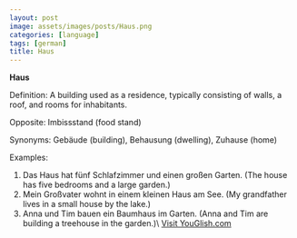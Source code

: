 ```yaml
---
layout: post
image: assets/images/posts/Haus.png
categories: [language]
tags: [german]
title: Haus
---
```


**Haus**

Definition: A building used as a residence, typically consisting of walls, a roof, and rooms for inhabitants.

Opposite: Imbissstand (food stand)

Synonyms: Gebäude (building), Behausung (dwelling), Zuhause (home)

Examples:
1. Das Haus hat fünf Schlafzimmer und einen großen Garten. (The house has five bedrooms and a large garden.)
2. Mein Großvater wohnt in einem kleinen Haus am See. (My grandfather lives in a small house by the lake.)
3. Anna und Tim bauen ein Baumhaus im Garten. (Anna and Tim are building a treehouse in the garden.)\ <a id="yg-widget-0" class="youglish-widget" data-query="Haus" data-lang="german" data-components="8412" data-auto-start="0" data-bkg-color="theme_light" data-title="How%20to%20pronounce%20Haus%20in%20German"  rel="nofollow" href="https://youglish.com">Visit YouGlish.com</a><script async src="https://youglish.com/public/emb/widget.js" charset="utf-8"></script>